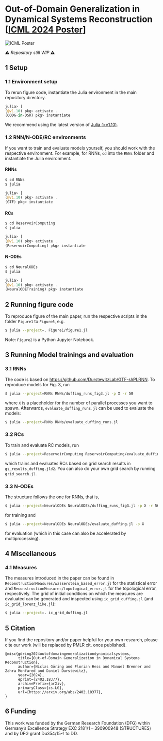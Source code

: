 # Out-of-Domain Generalization in Dynamical Systems Reconstruction [[ICML 2024 Poster](https://icml.cc/virtual/2024/poster/32708)]
![](OODG_poster_2107.png "ICML Poster")

:warning: *Repository still WIP* :warning:

## 1 Setup
### 1.1 Environment setup
To rerun figure code, instantiate the Julia environment in the main repository directory.
```julia
julia> ]
(@v1.10) pkg> activate .
(OODG-in-DSR) pkg> instantiate
```
We recommend using the latest version of [Julia (>v1.10)](https://julialang.org/downloads/).

### 1.2 RNN/N-ODE/RC environments
If you want to train and evaluate models yourself, you should work with the respective environment. For example,
for RNNs, `cd` into the `RNNs` folder and instantiate the Julia environment.
#### RNNs
```bash
$ cd RNNs
$ julia
```
```julia
julia> ]
(@v1.10) pkg> activate .
(GTF) pkg> instantiate
```
#### RCs
```bash
$ cd ReservoirComputing
$ julia
```
```julia
julia> ]
(@v1.10) pkg> activate .
(ReservoirComputing) pkg> instantiate
```
#### N-ODEs
```bash
$ cd NeuralODEs
$ julia
```
```julia
julia> ]
(@v1.10) pkg> activate .
(NeuralODETraining) pkg> instantiate
```

## 2 Running figure code
To reproduce figure of the main paper, run the respective scripts in the folder `Figure1` to `Figure6`, e.g.
```bash
$ julia --project=. Figure1/figure1.jl
```
Note: `Figure2` is a Python Jupyter Notebook.

## 3 Running Model trainings and evaluation
### 3.1 RNNs
The code is based on https://github.com/DurstewitzLab/GTF-shPLRNN. To reproduce models for Fig. 3, run 
```bash
$ julia --project=RNNs RNNs/duffing_runs_fig3.jl -p X -r 50
```
where `X` is a placeholder for the number of parallel processes you want to spawn. Afterwards, `evaluate_duffing_runs.jl` can be used to evaluate the models:
```bash
$ julia --project=RNNs RNNs/evaluate_duffing_runs.jl
```
### 3.2 RCs
To train and evaluate RC models, run 
```bash
$ julia --project=ReservoirComputing ReservoirComputing/evaluate_duffing.jl
```
which trains and evaluates RCs based on grid search results in `gs_results_duffing.jld2`. You can also do your own grid search by running `grid_search.jl`.

### 3.3 N-ODEs
The structure follows the one for RNNs, that is,
```bash
$ julia --project=NeuralODEs NeuralODEs/duffing_runs_fig3.jl -p X -r 50
```
for training and
```bash
$ julia --project=NeuralODEs NeuralODEs/evaluate_duffing.jl -p X 
```
for evaluation (which in this case can also be accelerated by multiprocessing).

## 4 Miscellaneous
### 4.1 Measures
The measures introduced in the paper can be found in `ReconstructionMeasures/wasserstein_based_error.jl` for the statistical error and `ReconstructionMeasures/topological_error.jl` for the topological error, respectively. The grid of initial conditions on which the measures are evaluated can be generated and inspected using `ic_grid_duffing.jl` (and `ic_grid_lorenz_like.jl`):
```bash
$ julia --project=. ic_grid_duffing.jl
```
## 5 Citation
If you find the repository and/or paper helpful for your own research, please cite our work (will be replaced by PMLR cit. once published).
```
@misc{göring2024outofdomaingeneralizationdynamicalsystems,
      title={Out-of-Domain Generalization in Dynamical Systems Reconstruction}, 
      author={Niclas Göring and Florian Hess and Manuel Brenner and Zahra Monfared and Daniel Durstewitz},
      year={2024},
      eprint={2402.18377},
      archivePrefix={arXiv},
      primaryClass={cs.LG},
      url={https://arxiv.org/abs/2402.18377}, 
}
```
## 6 Funding
This work was funded by the German Research Foundation (DFG) within Germany’s Excellence Strategy EXC 2181/1 – 390900948 (STRUCTURES) and by DFG grant Du354/15-1 to DD.


